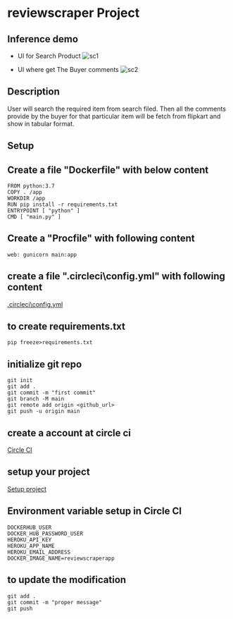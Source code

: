 # reviewscraper Project

## Inference demo
- UI for Search Product 
![sc1](https://user-images.githubusercontent.com/76595524/149091308-5e4a9f86-74af-459d-85d8-1b134d4f4c8d.jpg)

- UI where get The Buyer comments 
![sc2](https://user-images.githubusercontent.com/76595524/149091325-e8b1b26b-2586-4764-b919-4958daac3dd8.jpg)

## Description
User will search the required item from search filed. Then all the comments provide by the buyer for that particular item will be fetch from flipkart and show in tabular format.

## Setup

## Create a file "Dockerfile" with below content

```
FROM python:3.7
COPY . /app
WORKDIR /app
RUN pip install -r requirements.txt
ENTRYPOINT [ "python" ]
CMD [ "main.py" ]
```


## Create a "Procfile" with following content
```
web: gunicorn main:app
```


## create a file ".circleci\config.yml" with following content
<a href="https://github.com/abhisheksaharaja/Flight_Price_Prediction_ML_Project/blob/main/.circleci/config.yml">.circleci\config.yml</a>


## to create requirements.txt
```
pip freeze>requirements.txt
```

## initialize git repo
```
git init
git add .
git commit -m "first commit"
git branch -M main
git remote add origin <github_url>
git push -u origin main
```

## create a account at circle ci

<a href="https://circleci.com/login/">Circle CI</a>


## setup your project 

<a href="https://app.circleci.com/projects/project-dashboard/github/abhisheksaharaja/"> Setup project </a>


## Environment variable setup in Circle CI

```
DOCKERHUB_USER
DOCKER_HUB_PASSWORD_USER
HEROKU_API_KEY
HEROKU_APP_NAME
HEROKU_EMAIL_ADDRESS
DOCKER_IMAGE_NAME=reviewscraperapp
```

## to update the modification

```
git add .
git commit -m "proper message"
git push 
```
